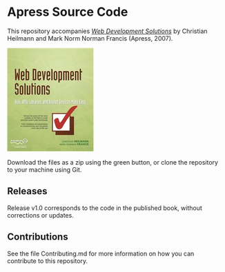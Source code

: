 # Apress Source Code

This repository accompanies [*Web Development Solutions*](http://www.apress.com/9781590598061) by Christian Heilmann and Mark Norm Norman Francis (Apress, 2007).

![Cover image](9781590598061.jpg)

Download the files as a zip using the green button, or clone the repository to your machine using Git.

## Releases

Release v1.0 corresponds to the code in the published book, without corrections or updates.

## Contributions

See the file Contributing.md for more information on how you can contribute to this repository.
